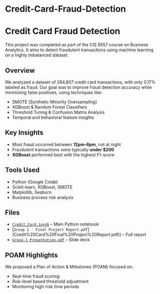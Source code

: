 # Credit-Card-Fraud-Detection
# Credit Card Fraud Detection

This project was completed as part of the CIS 9557 course on Business Analytics. It aims to detect fraudulent transactions using machine learning on a highly imbalanced dataset.

## Overview

We analyzed a dataset of 284,807 credit card transactions, with only 0.17% labeled as fraud. Our goal was to improve fraud detection accuracy while minimizing false positives, using techniques like:

- SMOTE (Synthetic Minority Oversampling)
- XGBoost & Random Forest Classifiers
- Threshold Tuning & Confusion Matrix Analysis
- Temporal and behavioral feature insights

## Key Insights

- Most fraud occurred between **12pm–6pm**, not at night
- Fraudulent transactions were typically **under $200**
- **XGBoost** performed best with the highest F1-score

## Tools Used

- Python (Google Colab)
- Scikit-learn, XGBoost, SMOTE
- Matplotlib, Seaborn
- Business process risk analysis

## Files

- [`Credit_Card.ipynb`](Credit_Card.ipynb) – Main Python notebook
- [`Group 1 - Final Project Report.pdf`] (Credit%20Card%20Final%20Project%20Report.pdf)) – Full report
- [`Group-1 Presentation.pdf`](Credit%20Card%20Presentation.pdf) – Slide deck

## POAM Highlights

We proposed a Plan of Action & Milestones (POAM) focused on:
- Real-time fraud scoring
- Risk-level based threshold adjustment
- Monitoring high-risk time periods

